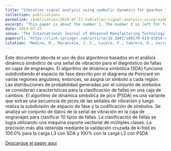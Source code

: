 ```yaml
---
title: "Vibration signal analysis using symbolic dynamics for gearbox fault diagnosis"
collection: publications
permalink: /publication/2019-07-27-Vibration-signal-analysis-using-symbolic-dynamics-for-gearbox-fault-diagnosis
excerpt: 'This paper is about the number 1. The number 2 is left for future work.'
date: 2019-07-27
venue: 'The International Journal of Advanced Manufacturing Technology'
paperurl: 'https://link.springer.com/article/10.1007/s00170-019-03858-0'
citation: 'Medina, R., Macancela, J. C., Lucero, P., Cabrera, D., Cerrada, M., Sánchez, R. V., & Vásquez, R. E. (2019). Vibration signal analysis using symbolic dynamics for gearbox fault diagnosis. The International Journal of Advanced Manufacturing Technology, 104(5-8), 2195-2214'
---
```

Este documento aborda el uso de dos algoritmos basados ​​en el análisis dinámico simbólico de una señal de vibración para el diagnóstico de fallas en cajas de engranajes. El algoritmo de dinámica simbólica (SDA) funciona subdividiendo el espacio de fase descrito por el diagrama de Poincaré en varias regiones angulares; entonces, se asigna un símbolo a cada región. Las distribuciones de probabilidad generadas por el conjunto de símbolos se consideran características para la clasificación de fallas en una caja de cambios. El algoritmo de dinámica simbólica de pico (PSDA) es una variante que extrae una secuencia de picos de las señales de vibración y luego realiza la subdivisión de espacio de fase y la codificación de símbolos. Se analiza un conjunto de datos de la señal de vibración en la caja de engranajes para clasificar 10 tipos de fallas. La clasificación de fallas se logra utilizando una máquina soporte vectorial de múltiples clases. La precisión más alta obtenida mediante la validación cruzada de k-fold es 100.0% para la carga L3 con SDA y 100% con la carga L2 con PSDA

[Descargue el paper aquí](http://academicpages.github.io/files/paper1.pdf)

